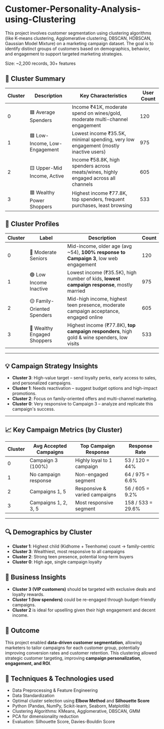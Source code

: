 # Customer-Personality-Analysis-using-Clustering

This project involves customer segmentation using clustering algorithms (like K-means clustering, Agglomerative clustering, DBSCAN, HDBSCAN, Gaussian Model Mixture) on a marketing campaign dataset. The goal is to identify distinct groups of customers based on demographics, behavior, and engagement to support targeted marketing strategies.

Size: ~2,200 records, 30+ features

## 📌 Cluster Summary

| Cluster | Description                     | Key Characteristics                                                                 | User Count |
|---------|----------------------------------|--------------------------------------------------------------------------------------|------------|
| 0       | 🟦 Average Spenders              | Income ₹41K, moderate spend on wines/gold, moderate multi-channel engagement         | 120        |
| 1       | 🟩 Low-Income, Low-Engagement    | Lowest income ₹35.5K, minimal spending, very low engagement (mostly inactive users)  | 975        |
| 2       | 🟨 Upper-Mid Income, Active      | Income ₹58.8K, high spenders across meats/wines, highly engaged across all channels  | 605        |
| 3       | 🟥 Wealthy Power Shoppers        | Highest income ₹77.8K, top spenders, frequent purchases, least browsing              | 533        |

## 🧩 Cluster Profiles

| Cluster | Label                        | Description                                                                                  | Count |
|---------|------------------------------|----------------------------------------------------------------------------------------------|-------|
| 0       | 📘 Moderate Seniors           | Mid-income, older age (avg ~54), **100% response to Campaign 3**, low web engagement         | 120   |
| 1       | 🟢 Low Income Inactive        | Lowest income (₹35.5K), high number of kids, **lowest campaign response**, mostly married    | 975   |
| 2       | 🟡 Family-Oriented Spenders   | Mid-high income, highest teen presence, moderate campaign acceptance, engaged online         | 605   |
| 3       | 🔴 Wealthy Engaged Shoppers  | Highest income (₹77.8K), **top campaign responders**, high gold & wine spenders, low visits  | 533   |

---

## 💡 Campaign Strategy Insights

- **Cluster 3**: High-value target – send loyalty perks, early access to sales, and personalized campaigns.
- **Cluster 1**: Needs reactivation – suggest budget options and high-impact promotions.
- **Cluster 2**: Focus on family-oriented offers and multi-channel marketing.
- **Cluster 0**: Very responsive to Campaign 3 – analyze and replicate this campaign's success.

---

## 📈 Key Campaign Metrics (by Cluster)

| Cluster | Avg Accepted Campaigns | Top Campaign Response         | Response Rate |
|---------|------------------------|-------------------------------|----------------|
| 0       | Campaign 3 (100%)      | Highly loyal to 1 campaign    | 53 / 120 = 44% |
| 1       | No campaign response   | Non-engaged segment           | 64 / 975 = 6.6%|
| 2       | Campaigns 1, 5         | Responsive & varied campaigns | 56 / 605 = 9.2%|
| 3       | Campaigns 1, 2, 3, 5   | Most responsive segment       | 158 / 533 = 29.6%|

---

## 🔍 Demographics by Cluster

- **Cluster 1**: Highest child (Kidhome + Teenhome) count → family-centric
- **Cluster 3**: Wealthiest, most responsive to all campaigns
- **Cluster 2**: Strong teen presence, potential long-term buyers
- **Cluster 0**: High age, single campaign loyalty



## 🧠 Business Insights
- **Cluster 3 (VIP customers)** should be targeted with exclusive deals and loyalty rewards.
- **Cluster 1 (low spenders)** could be re-engaged through budget-friendly campaigns.
- **Cluster 2** is ideal for upselling given their high engagement and decent income.

## 🚀 Outcome
This project enabled **data-driven customer segmentation**, allowing marketers to tailor campaigns for each customer group, potentially improving conversion rates and customer retention. This clustering allowed strategic customer targeting, improving **campaign personalization, engagement, and ROI**.


## 🔧 Techniques & Technologies used
- Data Preprocessing & Feature Engineering
- Data Standardization
- Optimal cluster selection using **Elbow Method** and **Silhouette Score**
- Python (Pandas, NumPy, Scikit-learn, Seaborn, Matplotlib)
- Clustering Algorithms: KMeans, Agglomerative, DBSCAN, GMM
- PCA for dimensionality reduction
- Evaluation: Silhouette Score, Davies-Bouldin Score
